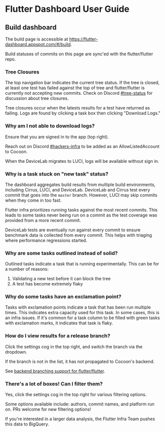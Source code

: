 # Flutter Dashboard User Guide

## Build dashboard

The build page is accessible at https://flutter-dashboard.appspot.com/#/build.

Build statuses of commits on this page are sync'ed with the flutter/flutter repo.

### Tree Closures

The top navigation bar indicates the current tree status. If the tree is closed,
at least one test has failed against the top of tree and flutter/flutter is
currently not accepting new commits. Check on Discord [#tree-status](https://discord.com/channels/608014603317936148/613398423093116959)
for discussion about tree closures.

Tree closures occur when the latests results for a test have returned as
failing. Logs are found by clicking a task box then clicking "Download Logs."

### Why am I not able to download logs?

Ensure that you are signed in to the app (top right).

Reach out on Discord [#hackers-infra](https://discord.com/channels/608014603317936148/608021351567065092)
to be added as an AllowListedAccount to Cocoon.

When the DeviceLab migrates to LUCI, logs will be available without sign in.

### Why is a task stuck on "new task" status?

The dashboard aggregates build results from multiple build environments,
including Cirrus, LUCI, and DeviceLab. DeviceLab and Cirrus test every commit
that goes into the `master` branch. However, LUCI may skip commits when they
come in too fast.

Flutter infra prioritizes running tasks against the most recent commits. This
leads to some tasks never being run on a commit as the test coverage was
provided from a more recent commit.

DeviceLab tests are eventually run against every commit to ensure benchmark
data is collected from every commit. This helps with triaging where performance
regressions started.

### Why are some tasks outlined instead of solid?

Outlined tasks indicate a task that is running experimentally. This can be for
a number of reasons:
  1. Validating a new test before it can block the tree
  2. A test has become extremely flaky

### Why do some tasks have an exclamation point?

Tasks with exclamation points indicate a task that has been run multiple times.
This indicates extra capacity used for this task. In some cases, this is an
infra issues. If it's common for a task column to be filled with green tasks
with exclamation marks, it indicates that task is flaky.

### How do I view results for a release branch?

Click the settings cog in the top right, and switch the branch via the dropdown.

If the branch is not in the list, it has not propagated to Cocoon's backend.

See [backend branching support for flutter/flutter](../app_dart/README.md#branching-support-for-flutter-repo).

### There's a lot of boxes! Can I filter them?

Yes, click the settings cog in the top right for various filtering options.

Some options available include: authors, commit names, and platform run on.
PRs welcome for new filtering options!

If you're interested in a larger data analysis, the Flutter Infra Team pushes
this data to BigQuery.
